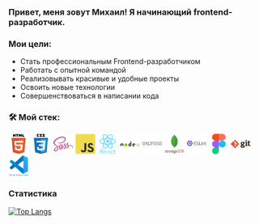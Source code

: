### Привет, меня зовут Михаил! Я начинающий frontend-разработчик.

### Мои цели:
<ul>
  <li>Cтать профессиональным Frontend-разработчиком</li>
  <li>Работать с опытной командой</li>
  <li>Реализовывать красивые и удобные проекты</li>
  <li>Освоить новые технологии</li>
  <li>Совершенствоваться в написании кода</li>
</ul>

### :hammer_and_wrench: Мой стек:
<div>
  <img src="https://github.com/devicons/devicon/blob/master/icons/html5/html5-original-wordmark.svg" title="HTML" width="40" height="40"/>
  <img src="https://github.com/devicons/devicon/blob/master/icons/css3/css3-original-wordmark.svg" title="CSS" width="40" height="40"/>
  <img src="https://github.com/devicons/devicon/blob/master/icons/sass/sass-original.svg" title="Sass" width="40" height="40"/>
  <img src="https://github.com/devicons/devicon/blob/master/icons/javascript/javascript-original.svg" title="JS" width="40" height="40"/>
  <img src="https://github.com/devicons/devicon/blob/master/icons/react/react-original-wordmark.svg" title="React" width="40" height="40"/>
  <img src="https://github.com/devicons/devicon/blob/master/icons/nodejs/nodejs-original-wordmark.svg" title="Noda.js" width="40" height="40"/>
  <img src="https://github.com/devicons/devicon/blob/master/icons/express/express-original-wordmark.svg" title="Express" width="40" height="40"/>
  <img src="https://github.com/devicons/devicon/blob/master/icons/mongodb/mongodb-original-wordmark.svg" title="MongoDB" width="40" height="40"/>
  <img src="https://github.com/devicons/devicon/blob/master/icons/eslint/eslint-original-wordmark.svg" title="Eslint" width="40" height="40"/>
  <img src="https://github.com/devicons/devicon/blob/master/icons/figma/figma-original.svg" title="Figma" width="40" height="40"/>
  <img src="https://github.com/devicons/devicon/blob/master/icons/git/git-original-wordmark.svg" title="Git" width="40" height="40"/>
  <img src="https://github.com/devicons/devicon/blob/master/icons/vscode/vscode-original-wordmark.svg" title="VSCode" width="40" height="40"/>
</div>

### Статистика
[![Top Langs](https://github-readme-stats.vercel.app/api/top-langs/?username=Shepelev-Mikhail&layout=compact&theme=vision-friendly-light)](https://github.com/anuraghazra/github-readme-stats)
